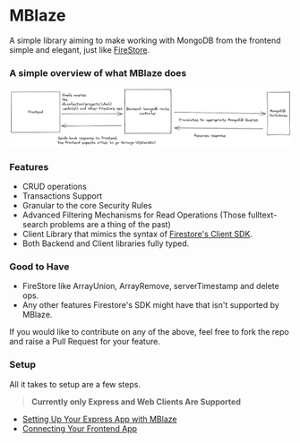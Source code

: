 # MBlaze

A simple library aiming to make working with MongoDB from the frontend simple and elegant, just like [FireStore](https://github.com/firebase/firebase-js-sdk).

### A simple overview of what MBlaze does

![MBlaze Process](docs/MBlaze%20Thought.png)

### Features

- CRUD operations
- Transactions Support
- Granular to the core Security Rules
- Advanced Filtering Mechanisms for Read Operations (Those fulltext-search problems are a thing of the past)
- Client Library that mimics the syntax of [Firestore's Client SDK](https://github.com/firebase/firebase-js-sdk).
- Both Backend and Client libraries fully typed.

### Good to Have

- FireStore like ArrayUnion, ArrayRemove, serverTimestamp and delete ops.
- Any other features Firestore's SDK might have that isn't supported by MBlaze.

If you would like to contribute on any of the above, feel free to fork the repo and raise a Pull Request for your feature.

### Setup

All it takes to setup are a few steps.

> **Currently only Express and Web Clients Are Supported**

- [Setting Up Your Express App with MBlaze](library/express/README.md)
- [Connecting Your Frontend App](library/express/README.md)
